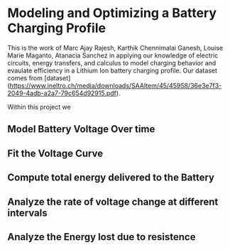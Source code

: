 # **Modeling and Optimizing a Battery Charging Profile**

This is the work of Marc Ajay Rajesh, Karthik Chennimalai Ganesh, Louise Marie Maganto, Atanacia Sanchez in applying our knowledge of electric circuits, energy transfers, and calculus to model charging behavior and evaulate efficiency in a Lithium Ion battery charging profile.
Our dataset comes from [dataset] (https://www.ineltro.ch/media/downloads/SAAItem/45/45958/36e3e7f3-2049-4adb-a2a7-79c654d92915.pdf).


Within this project we 

## Model Battery Voltage Over time 

## Fit the Voltage Curve

## Compute total energy delivered to the Battery

## Analyze the rate of voltage change at different intervals 

## Analyze the Energy lost due to resistence
